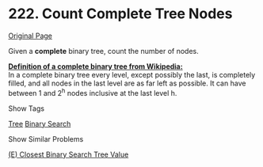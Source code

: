 # 222. Count Complete Tree Nodes

[Original Page](https://leetcode.com/problems/count-complete-tree-nodes/)

Given a **complete** binary tree, count the number of nodes.

**<u>Definition of a complete binary tree from [Wikipedia](http://en.wikipedia.org/wiki/Binary_tree#Types_of_binary_trees):</u>**  
In a complete binary tree every level, except possibly the last, is completely filled, and all nodes in the last level are as far left as possible. It can have between 1 and 2<sup>h</sup> nodes inclusive at the last level h.

<div>

<div id="tags" class="btn btn-xs btn-warning">Show Tags</div>

<span class="hidebutton">[Tree](/tag/tree/) [Binary Search](/tag/binary-search/)</span></div>

<div>

<div id="similar" class="btn btn-xs btn-warning">Show Similar Problems</div>

<span class="hidebutton">[(E) Closest Binary Search Tree Value](/problems/closest-binary-search-tree-value/)</span></div>